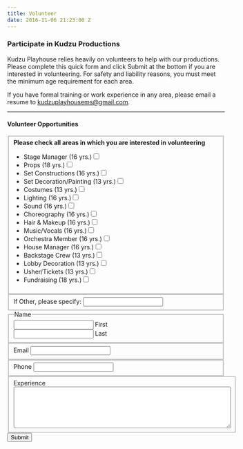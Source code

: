 ```yaml
---
title: Volunteer
date: 2016-11-06 21:23:00 Z
---
```


### Participate in Kudzu Productions

Kudzu Playhouse relies heavily on volunteers to help with our productions. Please complete this quick form and click Submit at the bottom if you are interested in volunteering.  For safety and liability reasons, you must meet the minimum age requirement for each area. 

If you have formal training or work experience in any area, please email a resume to <a href="mailto:kudzuplayhousems@gmail.com">kudzuplayhousems@gmail.com</a>.

---

#### Volunteer Opportunities

<form class="interest_form">
    <fieldset>
    <b>Please check all areas in which you are interested in volunteering</b>
    <ul>
        <li>
            <label>Stage Manager (16 yrs.)<input type="checkbox" name="stage_manager"></label>
        </li>
        <li>
            <label>Props (18 yrs.)<input type="checkbox" name="stage_props"></label>
        </li>
        <li>
            <label>Set Constructions (16 yrs.)<input type="checkbox" name="set_construction"></label>
        </li>
        <li>
            <label>Set Decoration/Painting (13 yrs.)<input type="checkbox" name="set_decoration"></label>
        </li>
        <li>
            <label>Costumes (13 yrs.)<input type="checkbox" name="costumes"></label>
        </li>
        <li>
            <label>Lighting (16 yrs.)<input type="checkbox" name="lighting"></label>
        </li>
        <li>
            <label>Sound (16 yrs.)<input type="checkbox" name="sound"></label>
        </li>
        <li>
            <label>Choreography (16 yrs.)<input type="checkbox" name="choreography"></label>
        </li>
        <li>
            <label>Hair &amp; Makeup (16 yrs.)<input type="checkbox" name="hair_makeup"></label>
        </li>
        <li>
            <label>Music/Vocals (16 yrs.)<input type="checkbox" name="music_vocals"></label>
        </li>
        <li>
            <label>Orchestra Member (16 yrs.)<input type="checkbox" name="orchestra"></label>
        </li>
        <li>
            <label>House Manager (16 yrs.)<input type="checkbox" name="house_manager"></label>
        </li>
        <li>
            <label>Backstage Crew (13 yrs.)<input type="checkbox" name="backstage_crew"></label>
        </li>
        <li>
            <label>Lobby Decoration (13 yrs.)<input type="checkbox" name="lobby_decoration"></label>
        </li>
        <li>
            <label>Usher/Tickets (13 yrs.)<input type="checkbox" name="usher_tickets"></label>
        </li>
        <li>
            <label>Fundraising (18 yrs.)<input type="checkbox" name="fundraising"></label>
        </li>
    </ul>
    </fieldset>
    <fieldset>
        <label for="volunteer_other">If Other, please specify:</label>
        <input type="text" name="volunteer_other" id="volunteer_other">
    </fieldset>
    <fieldset>
        <legend>Name</legend>
        <div class="col-2">
            <input type="text" name="first_name" id="first_name">
            <label for="first_name">First</label>
        </div>
        <div class="col-2">
            <input type="text" name="last_name" id="last_name">
            <label for="last_name">Last</label>
        </div>
    </fieldset>
    <fieldset>
        <label for="email">Email</label>
        <input type="email" name="email" id="email">
    </fieldset>
    <fieldset>
        <label for="phone">Phone</label>
        <input type="tel" name="phone" id="phone">
    </fieldset>
    <fieldset>
        <label for="exp">Experience</label>
        <textarea name="exp" id="exp" cols="60" rows="6"></textarea>
    </fieldset>
    <input type="submit" value="Submit">
    <input type="hidden" name="form_name" value="volunteer_form">
</form>

<script type="text/javascript">
    $(document).ready(function() {

        $(".interest_form").submit(function(e) {
            e.preventDefault();
            var formData = $(e.target).serializeArray().reduce(function(a,x) {

                a[x.name] = x.value;
                return a;

            }, {});
            console.dir(formData);
            console.log("Submitted!");
        });

    });
</script>